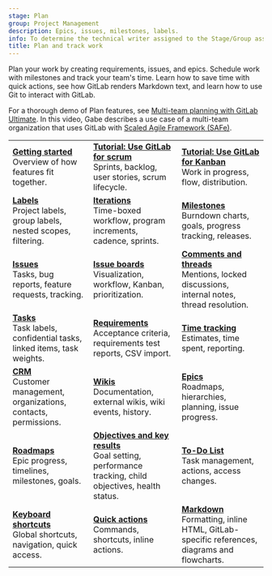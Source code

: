 ```yaml
---
stage: Plan
group: Project Management
description: Epics, issues, milestones, labels.
info: To determine the technical writer assigned to the Stage/Group associated with this page, see https://handbook.gitlab.com/handbook/product/ux/technical-writing/#assignments
title: Plan and track work
---
```


Plan your work by creating requirements, issues, and epics. Schedule work
with milestones and track your team's time. Learn how to save time with
quick actions, see how GitLab renders Markdown text, and learn how to
use Git to interact with GitLab.

<!-- vale gitlab_base.Spelling = NO -->

<i class="fa fa-youtube-play youtube" aria-hidden="true"></i>
For a thorough demo of Plan features, see
[Multi-team planning with GitLab Ultimate](https://www.youtube.com/watch?v=KmASFwSap7c).
In this video, Gabe describes a use case of a multi-team organization that uses GitLab
with [Scaled Agile Framework (SAFe)](https://handbook.gitlab.com/handbook/marketing/brand-and-product-marketing/product-and-solution-marketing/demo/executive-demo/#scaled-agile-framework-safe).

<!-- vale gitlab_base.Spelling = YES -->

| | | |
|--|--|--|
| [**Getting started**](../user/get_started/get_started_planning_work.md)<br>Overview of how features fit together. | [**Tutorial: Use GitLab for scrum**](../tutorials/scrum_events/_index.md)<br>Sprints, backlog, user stories, scrum lifecycle. | [**Tutorial: Use GitLab for Kanban**](../tutorials/kanban/_index.md)<br>Work in progress, flow, distribution. |
| [**Labels**](../user/project/labels.md)<br>Project labels, group labels, nested scopes, filtering. | [**Iterations**](../user/group/iterations/_index.md)<br>Time-boxed workflow, program increments, cadence, sprints. | [**Milestones**](../user/project/milestones/index.md)<br>Burndown charts, goals, progress tracking, releases. |
| [**Issues**](../user/project/issues/index.md)<br>Tasks, bug reports, feature requests, tracking. | [**Issue boards**](../user/project/issue_board.md)<br>Visualization, workflow, Kanban, prioritization. | [**Comments and threads**](../user/discussions/_index.md)<br> Mentions, locked discussions, internal notes, thread resolution. |
| [**Tasks**](../user/tasks.md)<br>Task labels, confidential tasks, linked items, task weights. | [**Requirements**](../user/project/requirements/_index.md)<br>Acceptance criteria, requirements test reports, CSV import. | [**Time tracking**](../user/project/time_tracking.md)<br>Estimates, time spent, reporting. |
| [**CRM**](../user/crm/_index.md)<br>Customer management, organizations, contacts, permissions. | [**Wikis**](../user/project/wiki/_index.md)<br>Documentation, external wikis, wiki events, history. | [**Epics**](../user/group/epics/_index.md)<br>Roadmaps, hierarchies, planning, issue progress. |
| [**Roadmaps**](../user/group/roadmap/_index.md)<br>Epic progress, timelines, milestones, goals. | [**Objectives and key results**](../user/okrs.md)<br>Goal setting, performance tracking, child objectives, health status. | [**To-Do List**](../user/todos.md)<br>Task management, actions, access changes. |
| [**Keyboard shortcuts**](../user/shortcuts.md)<br>Global shortcuts, navigation, quick access. | [**Quick actions**](../user/project/quick_actions.md)<br>Commands, shortcuts, inline actions. | [**Markdown**](../user/markdown.md)<br>Formatting, inline HTML, GitLab-specific references, diagrams and flowcharts. |

